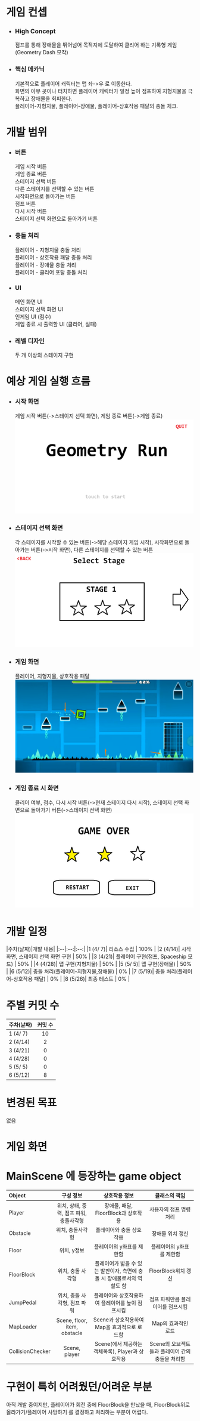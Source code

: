 # 게임 컨셉
- ### High Concept
    점프를 통해 장애물을 뛰어넘어 목적지에 도달하여 클리어 하는 기록형 게임 (Geometry Dash 모작)

- ### 핵심 메카닉
    기본적으로 플레이어 캐릭터는 맵 좌->우 로 이동한다. \
    화면의 아무 곳이나 터치하면 플레이어 캐릭터가 일정 높이 점프하여 지형지물을 극복하고 장애물을 회피한다. \
    플레이어-지형지물, 플레이어-장애물, 플레이어-상호작용 패달의 충돌 체크.


# 개발 범위
- ### 버튼
    게임 시작 버튼 \
    게임 종료 버튼 \
    스테이지 선택 버튼 \
    다른 스테이지를 선택할 수 있는 버튼 \
    시작화면으로 돌아가는 버튼 \
    점프 버튼 \
    다시 시작 버튼 \
    스테이지 선택 화면으로 돌아가기 버튼  

- ### 충돌 처리
    플레이어 - 지형지물 충돌 처리 \
    플레이어 - 상호작용 패달 충돌 처리 \
    플레이어 - 장애물 충돌 처리 \
    플레이어 - 클리어 포탈 충돌 처리  

- ### UI
    메인 화면 UI \
    스테이지 선택 화면 UI \
    인게임 UI (점수) \
    게임 종료 시 출력할 UI (클리어, 실패)  

- ### 레벨 디자인
    두 개 이상의 스테이지 구현


# 예상 게임 실행 흐름
- ### 시작 화면
    게임 시작 버튼(->스테이지 선택 화면), 게임 종료 버튼(->게임 종료)  
    ![시작 화면](https://github.com/808Jade/Geometry_Run/blob/master/readme_img/start_scene.png)

- ### 스테이지 선택 화면
    각 스테이지를 시작할 수 있는 버튼(->해당 스테이지 게임 시작), 시작화면으로 돌아가는 버튼(->시작 화면), 다른 스테이지를 선택할 수 있는 버튼
    ![스테이지 선택 화면](https://github.com/808Jade/Geometry_Run/blob/master/readme_img/stage_select_scene.png)

- ### 게임 화면
    플레이어, 지형지물, 상호작용 패달  
    ![게임 화면](https://github.com/808Jade/Geometry_Run/blob/master/readme_img/ingame_scene.png)

- ### 게임 종료 시 화면
    클리어 여부, 점수, 다시 시작 버튼(->현재 스테이지 다시 시작), 스테이지 선택 화면으로 돌아가기 버튼(->스테이지 선택 화면)
    ![게임 종료 시 화면](https://github.com/808Jade/Geometry_Run/blob/master/readme_img/gameover_scene.png)


# 개발 일정
|주차(날짜)|개발 내용|
|:--|:--:|:--:|
|1 (4/ 7)| 리소스 수집 | 100% |
|2 (4/14)| 시작 화면, 스테이지 선택 화면 구현 | 50% |
|3 (4/21)| 플레이어 구현(점프, Spaceship 모드) | 50% |
|4 (4/28)| 맵 구현(지형지물) | 50% |
|5 (5/ 5)| 맵 구현(장애물) | 50% |
|6 (5/12)| 충돌 처리(플레이어-지형지물,장애물) | 0% |
|7 (5/19)| 충돌 처리(플레이어-상호작용 패달) | 0% |
|8 (5/26)| 최종 테스트 | 0% |

# 주별 커밋 수
|주차(날짜)|커밋 수|
|:--|:--:|
|1 (4/ 7)| 10 |
|2 (4/14)| 2 |
|3 (4/21)| 0 |
|4 (4/28)| 0 |
|5 (5/ 5)| 0 |
|6 (5/12)| 8 |

# 변경된 목표
없음

# 게임 화면

# MainScene 에 등장하는 game object
|Object|구성 정보|상호작용 정보|클래스의 책임|
|:--|:--:|:--:|:--:|
|Player| 위치, 상태, 중력, 점프 파워, 충돌사각형 | 장애물, 패달, FloorBlock과 상호작용 | 사용자의 점프 명령 처리 |
|Obstacle| 위치, 충돌사각형 | 플레이어와 충돌 상호작용 | 장애물 위치 갱신 |
|Floor| 위치, y정보 | 플레이어의 y좌표를 제한함 | 플레이어의 y좌표를 제한함 |
|FloorBlock| 위치, 충돌 사각형 | 플레이어가 밟을 수 있는 발판이자, 측면에 충돌 시 장애물로서의 역할도 함 | FloorBlock위치 갱신 |
|JumpPedal| 위치, 충돌 사각형, 점프 파워 | 플레이어와 상호작용하여 플레이어를 높이 점프시킴 | 점프 파워만큼 플레이어를 점프시킴 |
|MapLoader| Scene, floor, item, obstacle | Scene과 상호작용하여 Map을 효과적으로 로드함 | Map의 효과적인 로드 |
|CollisionChecker| Scene, player | Scene(에서 제공하는 객체목록), Player과 상호작용 | Scene의 오브젝트들과 플레이어 간의 충돌을 처리함 |

# 구현이 특히 어려웠던/어려운 부분
아직 개발 중이지만, 플레이어가 회전 중에 FloorBlock을 만났을 때, FloorBlock위로 올라가기/플레이어 사망하기 를 결정하고 처리하는 부분이 어렵다.








